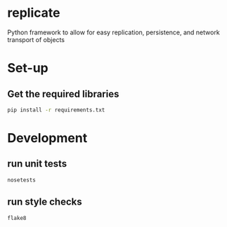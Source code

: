 # replicate
Python framework to allow for easy replication, persistence, and network transport of objects

# Set-up

## Get the required libraries
```bash
pip install -r requirements.txt
```

# Development

## run unit tests
```bash
nosetests
```

## run style checks
```bash
flake8
```